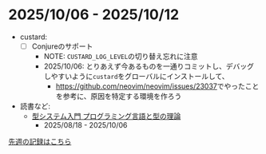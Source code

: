 # 2025/10/06 - 2025/10/12

- custard:
    - [ ] Conjureのサポート
        - NOTE: `CUSTARD_LOG_LEVEL`の切り替え忘れに注意
        - 2025/10/06: とりあえず今あるものを一通りコミットし、デバッグしやすいように`custard`をグローバルにインストールして、
            - <https://github.com/neovim/neovim/issues/23037>でやったことを参考に、原因を特定する環境を作ろう
- 読書など:
    - [型システム入門 プログラミング言語と型の理論](https://www.ohmsha.co.jp/book/9784274069116/)
        - 2025/08/18 - 2025/10/06

[先週の記録はこちら](https://github.com/igrep/daily-commits/blob/ad0c1a0e7fdbadc14f1ef569401b9a7df51ccc9c/yesterday.md)
